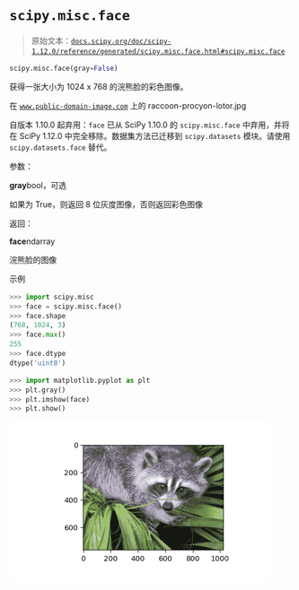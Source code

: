 # `scipy.misc.face`

> 原始文本：[`docs.scipy.org/doc/scipy-1.12.0/reference/generated/scipy.misc.face.html#scipy.misc.face`](https://docs.scipy.org/doc/scipy-1.12.0/reference/generated/scipy.misc.face.html#scipy.misc.face)

```py
scipy.misc.face(gray=False)
```

获得一张大小为 1024 x 768 的浣熊脸的彩色图像。

在 [`www.public-domain-image.com`](http://www.public-domain-image.com) 上的 raccoon-procyon-lotor.jpg

自版本 1.10.0 起弃用：`face` 已从 SciPy 1.10.0 的 `scipy.misc.face` 中弃用，并将在 SciPy 1.12.0 中完全移除。数据集方法已迁移到 `scipy.datasets` 模块。请使用 `scipy.datasets.face` 替代。

参数：

**gray**bool，可选

如果为 True，则返回 8 位灰度图像，否则返回彩色图像

返回：

**face**ndarray

浣熊脸的图像

示例

```py
>>> import scipy.misc
>>> face = scipy.misc.face()
>>> face.shape
(768, 1024, 3)
>>> face.max()
255
>>> face.dtype
dtype('uint8') 
```

```py
>>> import matplotlib.pyplot as plt
>>> plt.gray()
>>> plt.imshow(face)
>>> plt.show() 
```

![../../_images/scipy-misc-face-1.png](img/983a8ee66a1f49e8599a943bcf55814a.png)
